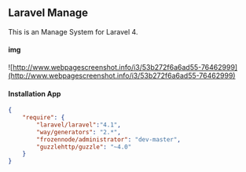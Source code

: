 ## Laravel Manage
This is an Manage System for Laravel 4.

#### img
![http://www.webpagescreenshot.info/i3/53b272f6a6ad55-76462999](http://www.webpagescreenshot.info/i3/53b272f6a6ad55-76462999)

#### Installation App

```json
{
    "require": {
        "laravel/laravel":"4.1",
        "way/generators": "2.*",
        "frozennode/administrator": "dev-master",
        "guzzlehttp/guzzle": "~4.0"
    }
}
```